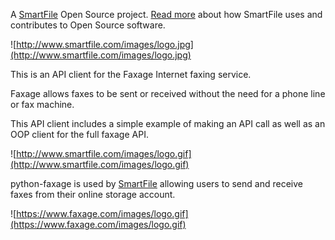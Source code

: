 A [SmartFile](http://www.smartfile.com/) Open Source project. [Read more](http://www.smartfile.com/open-source.html) about how SmartFile uses and contributes to Open Source software.

![http://www.smartfile.com/images/logo.jpg](http://www.smartfile.com/images/logo.jpg)

This is an API client for the Faxage Internet faxing service.

Faxage allows faxes to be sent or received without the need for a phone line or fax machine.

This API client includes a simple example of making an API call as well as an OOP client for the full faxage API.

![http://www.smartfile.com/images/logo.gif](http://www.smartfile.com/images/logo.gif)

python-faxage is used by [SmartFile](http://www.smartfile.com/) allowing users to send and receive faxes from their online storage account.

![https://www.faxage.com/images/logo.gif](https://www.faxage.com/images/logo.gif)